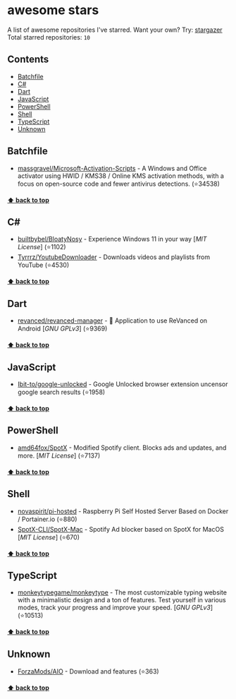 # awesome stars

A list of awesome repositories I've starred. Want your own? Try: [stargazer](https://github.com/rverst/stargazer)  
Total starred repositories: `10`
## Contents

  - [Batchfile](#batchfile)
  - [C#](#c)
  - [Dart](#dart)
  - [JavaScript](#javascript)
  - [PowerShell](#powershell)
  - [Shell](#shell)
  - [TypeScript](#typescript)
  - [Unknown](#unknown)



## Batchfile

  - [massgravel/Microsoft-Activation-Scripts](https://github.com/massgravel/Microsoft-Activation-Scripts) - A Windows and Office activator using HWID / KMS38 / Online KMS activation methods, with a focus on open-source code and fewer antivirus detections. (⭐️34538) 

**[⬆ back to top](#contents)**

## C#

  - [builtbybel/BloatyNosy](https://github.com/builtbybel/BloatyNosy) - Experience Windows 11 in your way \[*MIT License*\] (⭐️1102)
  - [Tyrrrz/YoutubeDownloader](https://github.com/Tyrrrz/YoutubeDownloader) - Downloads videos and playlists from YouTube (⭐️4530) 

**[⬆ back to top](#contents)**

## Dart

  - [revanced/revanced-manager](https://github.com/revanced/revanced-manager) - 💊 Application to use ReVanced on Android  \[*GNU GPLv3*\] (⭐️9369) 

**[⬆ back to top](#contents)**

## JavaScript

  - [Ibit-to/google-unlocked](https://github.com/Ibit-to/google-unlocked) - Google Unlocked browser extension uncensor google search results (⭐️1958) 

**[⬆ back to top](#contents)**

## PowerShell

  - [amd64fox/SpotX](https://github.com/amd64fox/SpotX) - Modified Spotify client. Blocks ads and updates, and more. \[*MIT License*\] (⭐️7137) 

**[⬆ back to top](#contents)**

## Shell

  - [novaspirit/pi-hosted](https://github.com/novaspirit/pi-hosted) - Raspberry Pi Self Hosted Server Based on Docker / Portainer.io (⭐️880)
  - [SpotX-CLI/SpotX-Mac](https://github.com/SpotX-CLI/SpotX-Mac) - Spotify Ad blocker based on SpotX for MacOS \[*MIT License*\] (⭐️670) 

**[⬆ back to top](#contents)**

## TypeScript

  - [monkeytypegame/monkeytype](https://github.com/monkeytypegame/monkeytype) - The most customizable typing website with a minimalistic design and a ton of features. Test yourself in various modes, track your progress and improve your speed. \[*GNU GPLv3*\] (⭐️10513) 

**[⬆ back to top](#contents)**

## Unknown

  - [ForzaMods/AIO](https://github.com/ForzaMods/AIO) - Download and features (⭐️363) 

**[⬆ back to top](#contents)**

